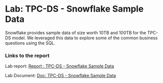 # Lab: TPC-DS - Snowflake Sample Data

  Snowflake provides sample data of size worth 10TB and 100TB for the TPC-DS model. We leveraged this data to explore some of the common business questions using the SQL.
  
### Links to the report

Lab report: [Report : TPC-DS - Snowflake Sample Data](https://codelabs-preview.appspot.com/?file_id=1XdjQfGOaBms3e-f1ewdruVY6J4dYpoAcJ0r24dgylTw#1)

Lab Document: [Doc: TPC-DS - Snowflake Sample Data](https://docs.google.com/document/d/1XdjQfGOaBms3e-f1ewdruVY6J4dYpoAcJ0r24dgylTw/edit#heading=h.dvvo2p5wipqq)
